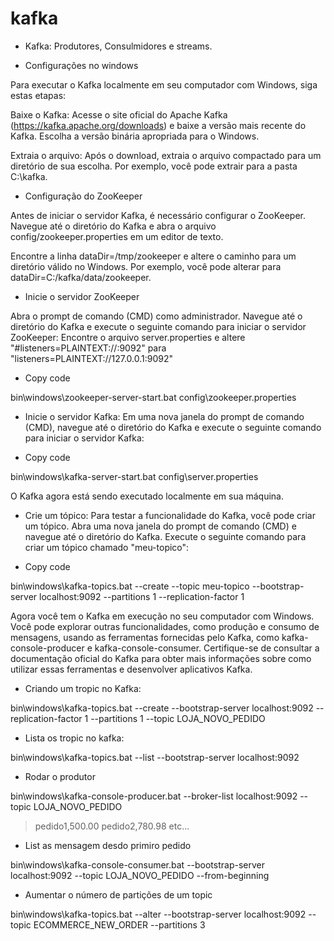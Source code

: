 # kafka

- Kafka: Produtores, Consulmidores e streams.


- Configurações no windows

Para executar o Kafka localmente em seu computador com Windows, siga estas etapas:

Baixe o Kafka: Acesse o site oficial do Apache Kafka (https://kafka.apache.org/downloads) e baixe a versão mais recente do Kafka. Escolha a versão binária apropriada para o Windows.

Extraia o arquivo: Após o download, extraia o arquivo compactado para um diretório de sua escolha. Por exemplo, você pode extrair para a pasta C:\kafka.

- Configuração do ZooKeeper

Antes de iniciar o servidor Kafka, é necessário configurar o ZooKeeper. Navegue até o diretório do Kafka e abra o arquivo config/zookeeper.properties em um editor de texto.

Encontre a linha dataDir=/tmp/zookeeper e altere o caminho para um diretório válido no Windows. Por exemplo, você pode alterar para dataDir=C:/kafka/data/zookeeper.

- Inicie o servidor ZooKeeper

Abra o prompt de comando (CMD) como administrador. Navegue até o diretório do Kafka e execute o seguinte comando para iniciar o servidor ZooKeeper:
Encontre o arquivo server.properties e altere "#listeners=PLAINTEXT://:9092" para "listeners=PLAINTEXT://127.0.0.1:9092"

- Copy code

bin\windows\zookeeper-server-start.bat config\zookeeper.properties

- Inicie o servidor Kafka: Em uma nova janela do prompt de comando (CMD), navegue até o diretório do Kafka e execute o seguinte comando para iniciar o servidor Kafka:

- Copy code

bin\windows\kafka-server-start.bat config\server.properties

O Kafka agora está sendo executado localmente em sua máquina.

- Crie um tópico: Para testar a funcionalidade do Kafka, você pode criar um tópico. Abra uma nova janela do prompt de comando (CMD) e navegue até o diretório do Kafka. Execute o seguinte comando para criar um tópico chamado "meu-topico":

- Copy code

bin\windows\kafka-topics.bat --create --topic meu-topico --bootstrap-server localhost:9092 --partitions 1 --replication-factor 1

Agora você tem o Kafka em execução no seu computador com Windows. Você pode explorar outras funcionalidades, como produção e consumo de mensagens, usando as ferramentas fornecidas pelo Kafka, como kafka-console-producer e kafka-console-consumer. Certifique-se de consultar a documentação oficial do Kafka para obter mais informações sobre como utilizar essas ferramentas e desenvolver aplicativos Kafka.

- Criando um tropic no Kafka:

bin\windows\kafka-topics.bat --create --bootstrap-server localhost:9092 --replication-factor 1 --partitions 1 --topic LOJA_NOVO_PEDIDO

- Lista os tropic no kafka:

bin\windows\kafka-topics.bat --list --bootstrap-server localhost:9092

- Rodar o produtor

bin\windows\kafka-console-producer.bat --broker-list localhost:9092 --topic LOJA_NOVO_PEDIDO

>pedido1,500.00
>pedido2,780.98
etc...

- List as mensagem desdo primiro pedido

bin\windows\kafka-console-consumer.bat --bootstrap-server localhost:9092 --topic LOJA_NOVO_PEDIDO --from-beginning

- Aumentar o número de partições de um topic

bin\windows\kafka-topics.bat --alter --bootstrap-server localhost:9092 --topic ECOMMERCE_NEW_ORDER --partitions 3
